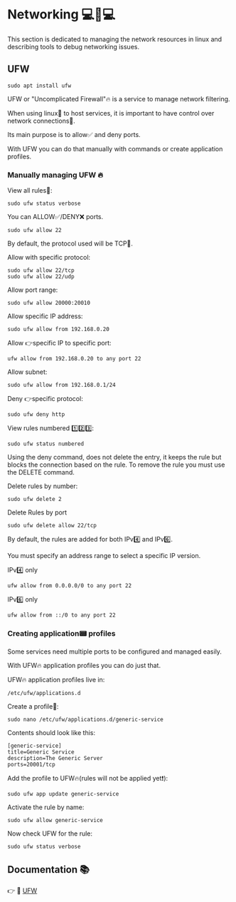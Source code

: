 # Networking :computer::electric_plug::computer:

This section is dedicated to managing the network resources in linux
and describing tools to debug networking issues.

## UFW 
```
sudo apt install ufw
```

UFW or "Uncomplicated Firewall":fire: is a service to manage network filtering.

When using linux:penguin: to host services, it is important to have control over network connections:electric_plug:. 

Its main purpose is to allow:white_check_mark: and deny ports.

With UFW you can do that manually with commands or create application profiles.


### Manually managing UFW :fire:
View all rules:memo::
```
sudo ufw status verbose
```

You can ALLOW:white_check_mark:/DENY:x: ports.
```
sudo ufw allow 22
```
By default, the protocol used will be TCP:large_blue_diamond:.

Allow with specific protocol:
```
sudo ufw allow 22/tcp
sudo ufw allow 22/udp
```
Allow port range:
```
sudo ufw allow 20000:20010
```
Allow specific IP address:
```
sudo ufw allow from 192.168.0.20
```
Allow :point_right:specific IP to specific port:
```
ufw allow from 192.168.0.20 to any port 22
```
Allow subnet:
```
sudo ufw allow from 192.168.0.1/24
```
Deny :point_right:specific protocol:
```
sudo ufw deny http
```
View rules numbered :one::two::three::
```
sudo ufw status numbered
```
Using the deny command, does not delete the entry, it keeps the rule but blocks the connection
based on the rule. To remove the rule you must use the DELETE command.

Delete rules by number:
```
sudo ufw delete 2
```
Delete Rules by port
```
sudo ufw delete allow 22/tcp
```

By default, the rules are added for both IPv:four: and IPv:six:.

You must specify an address range to select a specific IP version.

IPv:four: only
```
ufw allow from 0.0.0.0/0 to any port 22 
```
IPv:six: only
```
ufw allow from ::/0 to any port 22 
```

### Creating application:pager: profiles

Some services need multiple ports to be configured and managed easily.

With UFW:fire: application profiles you can do just that.

UFW:fire: application profiles live in: 
```
/etc/ufw/applications.d
```
Create a profile:boy::
```
sudo nano /etc/ufw/applications.d/generic-service
```
Contents should look like this:
```
[generic-service]
title=Generic Service
description=The Generic Server
ports=20001/tcp
```

Add the profile to UFW:fire:(rules will not be applied yet:exclamation:):
```
sudo ufw app update generic-service
```
Activate the rule by name:
```
sudo ufw allow generic-service
```
Now check UFW for the rule:
```
sudo ufw status verbose
```

## Documentation :books:

:point_right: :link: [UFW](https://www.digitalocean.com/community/tutorials/how-to-set-up-a-firewall-with-ufw-on-ubuntu-20-04)